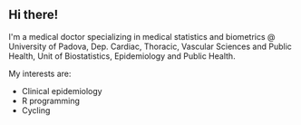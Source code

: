 ## Hi there!
I'm a medical doctor specializing in medical statistics and biometrics 
@ University of Padova, Dep. Cardiac, Thoracic, Vascular Sciences and Public Health, Unit of Biostatistics, Epidemiology and Public Health.

My interests are:
- Clinical epidemiology
- R programming
- Cycling
<!--
**brigiari/brigiari** is a ✨ _special_ ✨ repository because its `README.md` (this file) appears on your GitHub profile.

Here are some ideas to get you started:

- 🔭 I’m currently working on ...
- 🌱 I’m currently learning ...
- 👯 I’m looking to collaborate on ...
- 🤔 I’m looking for help with ...
- 💬 Ask me about ...
- 📫 How to reach me: ...
- 😄 Pronouns: ...
- ⚡ Fun fact: ...
-->
